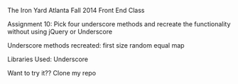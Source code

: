 The Iron Yard Atlanta
Fall 2014 Front End Class

Assignment 10: Pick four underscore methods and recreate the functionality without using jQuery or Underscore

Underscore methods recreated:
first
size
random
equal
map

Libraries Used:
Underscore

Want to try it??
Clone my repo 
